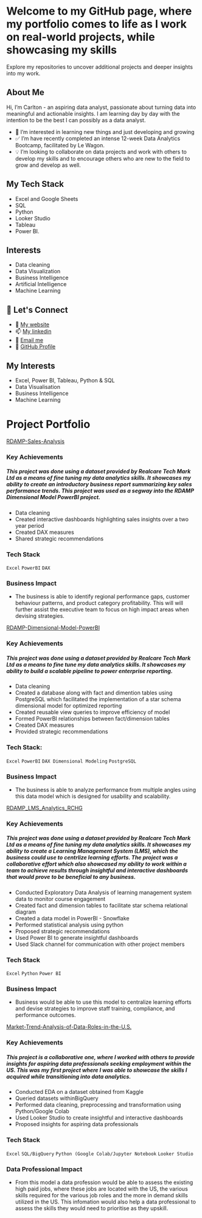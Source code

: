 # Welcome to my GitHub page, where my portfolio comes to life as I work on real-world projects, while showcasing my skills
Explore my repositories to uncover additional projects and deeper insights into my work.

## About Me
Hi, I’m Carlton - an aspiring data analyst, passionate about turning data into meaningful and actionable insights. I am learning day by day with the intention to be the best I can possibly as a data analyst.
- 📖 I’m interested in learning new things and just developing and growing
- ✅ I’m have recently completed an intense 12-week Data Analytics Bootcamp, facilitated by Le Wagon.
- 💡 I’m looking to collaborate on data projects and work with others to develop my skills and to encourage others who are new to the field to grow and develop as well.
## My Tech Stack
- Excel and Google Sheets
- SQL
- Python
- Looker Studio
- Tableau
- Power BI.

## Interests
- Data cleaning
- Data Visualization
- Business Intelligence
- Artificial Intelligence
- Machine Learning

## 🤝 Let's Connect
- 🔗 [My website](https://carlton-francis-portfolio.lovable.app)
- 📫 [My linkedin](http://www.linkedin.com/in/carlton-francis-967435314)
- 📧 [Email me](https://mail.google.com/mail/u/0/?fs=1&tf=cm&to=dymnfrncs@gmail.com)
- 🔗 [GitHub Profile](https://github.com/Carlton756)
  
## My Interests
- Excel, Power BI, Tableau, Python & SQL
- Data Visualisation
- Business Intelligence
- Machine Learning

# Project Portfolio
[RDAMP-Sales-Analysis](https://github.com/Carlton756/RDAMP-Sales-Analysis)
### Key Achievements
##### This project was done using a dataset provided by ***Realcare Tech Mark Ltd*** as a means of fine tuning my data analytics skills. It showcases my ability to create an introductory business report summarizing key sales performance trends. This project was used as a segway into the RDAMP Dimensional Model PowerBI project.
- Data cleaning
- Created interactive dashboards highlighting sales insights over a two year period
- Created DAX measures
- Shared strategic recommendations

### Tech Stack
```Excel``` ```PowerBI``` ```DAX```

### Business Impact
- The business is able to identify regional performance gaps, customer behaviour patterns, and product category profitability. This will will further assist the executive team to focus on high impact areas when devising strategies.
  
[RDAMP-Dimensional-Model-PowerBI](https://github.com/Carlton756/RDAMP-Dimensional-Model-PowerBI)
### Key Achievements
##### This project was done using a dataset provided by ***Realcare Tech Mark Ltd*** as a means to fine tune my data analytics skills. It showcases my ability to build a scalable pipeline to power enterprise reporting.
- Data cleaning
- Created a database along with fact and dimention tables using PostgreSQL which facilitated the implementation of a star schema dimensional model for optimized reporting
- Created reusable view queries to improve efficiency of model
- Formed PowerBI relationships between fact/dimension tables
- Created DAX measures
- Provided strategic recommendations

### Tech Stack:
```Excel``` ```PowerBI``` ```DAX Dimensional Modeling``` ```PostgreSQL```

### Business Impact
- The business is able to analyze performance from multiple angles using this data model which is designed for usability and scalability.

[RDAMP_LMS_Analytics_RCHG](https://github.com/Carlton756/RDAMP_LMS_Analytics_RCHG) 
### Key Achievements
##### This project was done using a dataset provided by ***Realcare Tech Mark Ltd*** as a means of fine tuning my data analytics skills. It showcases my ability to create a Learning Management System (LMS), which the business could use to centrlize learning efforts. The project was a collaborative effort which also showcased my ability to work within a team to achieve results through insightful and interactive dashboards that would prove to be beneficial to any business.

- Conducted Exploratory Data Analysis of learning management system data to monitor course engagement
- Created fact and dimension tables to facilitate star schema relational diagram
- Created a data model in PowerBI - Snowflake
- Performed statistical analysis using python
- Proposed strategic recommendations
- Used Power BI to generate insightful dashboards
- Used Slack channel for communication with other project members

### Tech Stack
```Excel``` ```Python``` ```Power BI```

### Business Impact
- Business would be able to use this model to centralize learning efforts and devise strategies to improve staff training, compliance, and performance outcomes.

[Market-Trend-Analysis-of-Data-Roles-in-the-U.S.](https://github.com/Carlton756/Market-Trend-Analysis-of-Data-Roles-in-the-U.S.)
### Key Achievements
##### This project is a collaborative one, where I worked with others to provide insights for aspiring data professionals seeking employment within the US. This was my first project where I was able to showcase the skills I acquired while transitioning into data analytics.

- Conducted EDA on a dataset obtained from Kaggle
- Queried datasets withinBigQuery
- Performed data cleaning, preprocessing and transformation using Python/Google Colab
- Used Looker Studio to create insightful and interactive dashboards
- Proposed insights for aspiring data professionals

### Tech Stack
```Excel``` ```SQL/BigQuery``` ```Python (Google Colab/Jupyter Notebook``` ```Looker Studio```
### Data Professional Impact
- From this model a data profession would be able to assess the existing high paid jobs, where these jobs are located with the US, the various skills required for the various job roles and the more in demand skills utilized in the US. This infomation would also help a data professional to assess the skills they would need to prioritise as they upskill.




